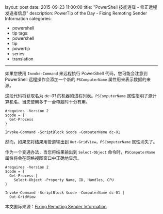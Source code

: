 ﻿layout: post
date: 2015-09-23 11:00:00
title: "PowerShell 技能连载 - 修正远程发送者信息"
description: PowerTip of the Day - Fixing Remoting Sender Information
categories:
- powershell
- tip
tags:
- powershell
- tip
- powertip
- series
- translation
---
如果您使用 `Invoke-Command` 来远程执行 PowerShell 代码，您可能会注意到 PowerShell 远程操作会添加一个新的 `PSComputerName` 属性用来表示数据的来源。

这段代码将获取名为 _dc-01_ 的机器的进程列表。`PSComputerName` 属性指明了源计算机名。当您使用多于一台电脑时十分有用。

    #requires -Version 2
    $code = {
      Get-Process
    }
    
    Invoke-Command -ScriptBlock $code -ComputerName dc-01
    

然而，如果您将结果用管道输出到 `Out-GridView`，`PSComputerName` 属性消失了。

作为一个变通办法，当您将结果输出到 `Select-Object` 命令时，`PSComputerName` 属性将会在网格视图窗口中正确地显示。

    #requires -Version 2
    $code = {
      Get-Process |
        Select-Object -Property Name, ID, Handles, CPU
    }
    
    Invoke-Command -ScriptBlock $code -ComputerName dc-01 |
      Out-GridView

<!--more-->
本文国际来源：[Fixing Remoting Sender Information](http://powershell.com/cs/blogs/tips/archive/2015/09/23/fixing-remoting-sender-information.aspx)

